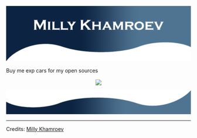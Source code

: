 <img src="https://github.com/Mirmuxsin/Mirmuxsin/raw/main/github%20reamde%20top.png" alt="Hero image">

Buy me exp cars for my open sources


  <p align="center">
    <a href="http://hits.dwyl.com/mirmuxsin/mirmuxsin">
      <img align="center" src="http://hits.dwyl.com/mirmuxsin/mirmuxsin.svg">
    </a>
  </p>
</p>

<img src="https://github.com/Mirmuxsin/Mirmuxsin/raw/main/github%20readme%20bottom.png" alt="bottom">

-----
Credits: [Milly Khamroev](https://github.com/mirmuxsin)

